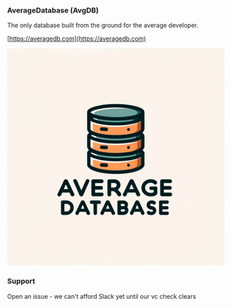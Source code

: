 ### AverageDatabase (AvgDB)

The only database built from the ground for the average developer.

[https://averagedb.com](https://averagedb.com)

![logo](images/logo.png)

### Support

Open an issue - we can't afford Slack yet until our vc check clears
